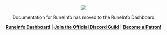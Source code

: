 <div align="center">
<p><img src="https://raw.githubusercontent.com/AoDude/RuneInfo/master/runeinfo.png" /></p>
<p>Documentation for RuneInfo has moved to the RuneInfo Dashboard</p>
<p><a href="https://runeinfo.xyz/ri/"><b>RuneInfo Dashboard</b></a> | <a href="https://discord.gg/TrDnKtQ"><b>Join the Official Discord Guild</b></a> | <a href="https://www.patreon.com/bePatron?u=5069196"><b>Become a Patron!</b></a></p>
</div>
